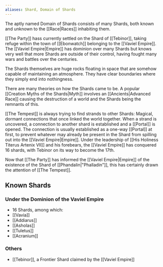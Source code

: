 ```yaml
---
aliases: Shard, Domain of Shards
---
```

The aptly named Domain of Shards consists of many Shards, both known and unknown to the [[Race|Races]] inhabiting them.

[[The Party]] hass currently settled on the Shard of [[Tebinor]], taking refuge within the town of [[Ebonwatch]] belonging to the [[Vaviel Empire]]. The [[Vaviel Empire|Empire]] has dominion over many Shards but knows very well that more Shards are outside of their control, having fought many wars and battles over the centuries. 

The Shards themselves are huge rocks floating in space that are somehow capable of maintaining an atmosphere. They have clear boundaries where they simply end into nothingness.

There are many theories on how the Shards came to be. A popular [[Creation Myths of the Shards|Myth]] involves an [[Ancients|Advanced Race]] causing the destruction of a world and the Shards being the remnants of this.

[[The Tempest]] is always trying to find strands to other Shards: Magical, dormant connections that once linked the world together. When a strand is uncovered, a connection to another shard is established and a [[Portal]] is opened. The connection is usually established as a one-way [[Portal]] at first, to prevent whatever may already be present in the Shard from spilling out into the [[Vaviel Empire|Empire]]. Under the leadership of [[His Holiness Titerus Artenix VII]] and his forebears, the [[Vaviel Empire]] has conquered 16 shards, with Tebinor on its way to become the 17th.

Now that [[The Party]] has informed the [[Vaviel Empire|Empire]] of the existence of the Shard of [[Phandalin|"Phalladin"]], this has certainly drawn the attention of [[The Tempest]].

## Known Shards
### Under the Dominion of the Vaviel Empire
* 16 Shards, among which:
* [[Vavia]]
* [[Addiarus]]
* [[Asholas]]
* [[Tuletus]]
* [[Acranium]]
 
### Others
* [[Tebinor]], a Frontier Shard claimed by the [[Vaviel Empire]]